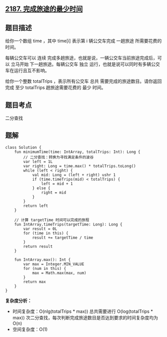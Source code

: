 ## [2187. 完成旅途的最少时间](https://leetcode.cn/problems/minimum-time-to-complete-trips)

## 题目描述

给你一个数组 time ，其中 time[i] 表示第 i 辆公交车完成 一趟旅途 所需要花费的时间。

每辆公交车可以 连续 完成多趟旅途，也就是说，一辆公交车当前旅途完成后，可以 立马开始 下一趟旅途。每辆公交车 独立 运行，也就是说可以同时有多辆公交车在运行且互不影响。

给你一个整数 totalTrips ，表示所有公交车 总共 需要完成的旅途数目。请你返回完成 至少 totalTrips 趟旅途需要花费的 最少 时间。

## 题目考点

二分查找

## 题解
 
```
class Solution {
    fun minimumTime(time: IntArray, totalTrips: Int): Long {
        // 二分查找：转换为寻找满足条件的波谷
        var left = 1L
        var right: Long = time.max() * totalTrips.toLong()
        while (left < right) {
            val mid: Long = (left + right) ushr 1
            if (time.timeTrips(mid) < totalTrips) {
                left = mid + 1
            } else {
                right = mid
            }
        }
        return left
    }

    // 计算 targetTime 时间可以完成的旅程
    fun IntArray.timeTrips(targetTime: Long): Long {
        var result = 0L
        for (time in this) {
            result += targetTime / time
        }
        return result
    }

    fun IntArray.max(): Int {
        var max = Integer.MIN_VALUE
        for (num in this) {
            max = Math.max(max, num)
        }
        return max
    }
}
```

**复杂度分析：**

- 时间复杂度：O(nlg(totalTrips * max)) 总共需要进行 O(log(totalTrips * max)) 次二分查找，每次判断完成旅途数目是否达到要求的时间复杂度均为 O(n)
- 空间复杂度：O(1)

